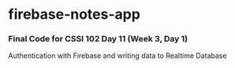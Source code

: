 # firebase-notes-app

### Final Code for CSSI 102 Day 11 (Week 3, Day 1)
Authentication with Firebase and writing data to Realtime Database